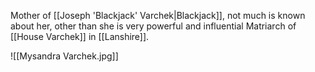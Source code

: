 Mother of [[Joseph 'Blackjack' Varchek|Blackjack]], not much is known about her, other than she is very powerful and influential Matriarch of [[House Varchek]] in [[Lanshire]].

![[Mysandra Varchek.jpg]]